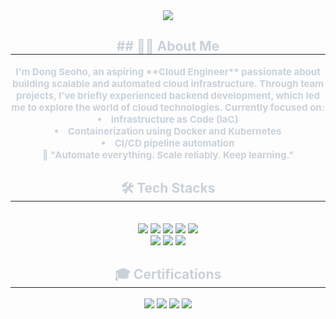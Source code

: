 <div align= "center">
    <img src="https://capsule-render.vercel.app/api?type=soft&color=0:b7adff,100:94bfff&height=120&text=Hi,%20I'm%20Dong%20Seoho%20&animation=&fontColor=000000&fontSize=40" />
</div>

<div align= "center"> 
    <h2 style="border-bottom: 1px solid #21262d; color: #c9d1d9;"> ## 👨‍💻 About Me </h2>  
    <div style="font-weight: 700; font-size: 15px; text-align: center; color: #c9d1d9;">
        </li>I'm Dong Seoho, an aspiring **Cloud Engineer** passionate about building scalable and automated cloud infrastructure.  </li>
        Through team projects, I’ve briefly experienced backend development, which led me to explore the world of cloud technologies.</li></li>
        Currently focused on:</li>
        <li> Infrastructure as Code (IaC)</li>
        <li> Containerization using Docker and Kubernetes</li>
        <li> CI/CD pipeline automation</li></li>
        📌 "Automate everything. Scale reliably. Keep learning."</li>
    </div> 
</div>

<div align= "center">
    <h2 style="border-bottom: 1px solid #21262d; color: #c9d1d9;"> 🛠️ Tech Stacks </h2> <br> 
    <div style="margin: 0 auto; text-align: center;" align= "center"> 
        <img src="https://img.shields.io/badge/Amazon AWS-232F3E?style=flat-square&logo=Amazon AWS&logoColor=white">
        <img src="https://img.shields.io/badge/Django-092E20?style=flat-square&logo=Django&logoColor=white">
        <img src="https://img.shields.io/badge/Docker-2496ED?style=flat-square&logo=Docker&logoColor=white">
        <img src="https://img.shields.io/badge/Github-181717?style=flat-square&logo=Github&logoColor=white">
        <img src="https://img.shields.io/badge/Linux-FCC624?style=flat-square&logo=Linux&logoColor=white">
        <br/>
        <img src="https://img.shields.io/badge/MySQL-4479A1?style=flat-square&logo=MySQL&logoColor=white">
        <img src="https://img.shields.io/badge/Java-007396?style=flat-square&logo=Java&logoColor=white">
        <img src="https://img.shields.io/badge/Notion-000000?style=flat-square&logo=Notion&logoColor=white">
    </div>
</div>

<div align="center">
    <h2 style="border-bottom: 1px solid #21262d; color: #c9d1d9;"> 🎓 Certifications </h2>
    <div style="margin: 0 auto; text-align: center;" align="center">
        <img src="https://img.shields.io/badge/OPIc_(EN)-IM2-blue?style=flat-square&logo=OpenAI&logoColor=white">
        <img src="https://img.shields.io/badge/OPIc_(JP)-AL-red?style=flat-square&logo=OpenAI&logoColor=white">
        <img src="https://img.shields.io/badge/JLPT-N2-brightgreen?style=flat-square&logo=Japan&logoColor=white">
        <img src="https://img.shields.io/badge/AWS_Certified_Solutions_Architect_Associate-FF9900?style=flat-square&logo=Amazon-AWS&logoColor=white">
    </div>
</div>
